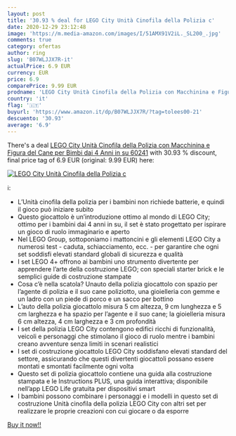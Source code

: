 ```yaml
---
layout: post
title: '30.93 % deal for LEGO City Unità Cinofila della Polizia c'
date: 2020-12-29 23:12:48
image: 'https://m.media-amazon.com/images/I/51AMX91V2iL._SL200_.jpg'
comments: true
category: ofertas
author: ring
slug: 'B07WLJJX7R-it'
actualPrice: 6.9 EUR
currency: EUR
price: 6.9
comparePrice: 9.99 EUR
prodname: 'LEGO City Unità Cinofila della Polizia con Macchinina e Figura del Cane  per Bimbi dai 4 Anni in su  60241'
country: 'it'
flag: '🇮🇹'
buyurl: 'https://www.amazon.it/dp/B07WLJJX7R/?tag=tolees00-21'
descuento: '30.93'
average: '6.9'
---
```


There's a deal [LEGO City Unità Cinofila della Polizia con Macchinina e Figura del Cane  per Bimbi dai 4 Anni in su  60241](https://www.amazon.it/dp/B07WLJJX7R/?tag=tolees00-21)  with  30.93 % discount, final price tag of  6.9 EUR (original: 9.99 EUR) here:

[![LEGO City Unità Cinofila della Polizia c](https://m.media-amazon.com/images/I/51AMX91V2iL._SL200_.jpg)](https://www.amazon.it/dp/B07WLJJX7R/?tag=tolees00-21)

ℹ️:

- L’Unità cinofila della polizia per i bambini non richiede batterie, e quindi il gioco può iniziare subito
- Questo giocattolo è un’introduzione ottimo al mondo di LEGO City; ottimo per i bambini dai 4 anni in su, il set è stato progettato per ispirare un gioco di ruolo immaginario e aperto
- Nel LEGO Group, sottoponiamo i mattoncini e gli elementi LEGO City a numerosi test - caduta, schiacciamento, ecc. - per garantire che ogni set soddisfi elevati standard globali di sicurezza e qualità
- I set LEGO 4+ offrono ai bambini uno strumento divertente per apprendere l’arte della costruzione LEGO; con speciali starter brick e le semplici guide di costruzione stampate
- Cosa c’è nella scatola? Unauto della polizia giocattolo con spazio per l’agente di polizia e il suo cane poliziotto, una gioielleria con gemme e un ladro con un piede di porco e un sacco per bottino
- L’auto della polizia giocattolo misura 5 cm altezza, 9 cm lunghezza e 5 cm larghezza e ha spazio per l’agente e il suo cane; la gioielleria misura 6 cm altezza, 4 cm larghezza e 3 cm profondità
- I set della polizia LEGO City contengono edifici ricchi di funzionalità, veicoli e personaggi che stimolano il gioco di ruolo mentre i bambini creano avventure senza limiti in scenari realistici
- I set di costruzione giocattolo LEGO City soddisfano elevati standard del settore, assicurando che questi divertenti giocattoli possano essere montati e smontati facilmente ogni volta
- Questo set di polizia giocattolo contiene una guida alla costruzione stampata e le Instructions PLUS, una guida interattiva; disponibile nell’app LEGO Life gratuita per dispositivi smart
- I bambini possono combinare i personaggi e i modelli in questo set di costruzione Unità cinofila della polizia LEGO City con altri set per realizzare le proprie creazioni con cui giocare o da esporre

[Buy it now!!](https://www.amazon.it/dp/B07WLJJX7R/?tag=tolees00-21)
